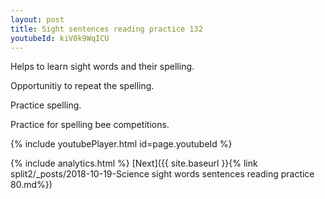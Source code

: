 ```yaml
---
layout: post
title: Sight sentences reading practice 132
youtubeId: kiV0k9WqICU
---
```

 
 
Helps to learn sight words and their spelling.

Opportunitiy to repeat the spelling. 

Practice spelling. 
 
Practice for spelling bee competitions. 
 
{% include youtubePlayer.html id=page.youtubeId %}
 
 
{% include analytics.html %} 
[Next]({{ site.baseurl }}{% link  split2/_posts/2018-10-19-Science sight words sentences reading practice 80.md%})
 
